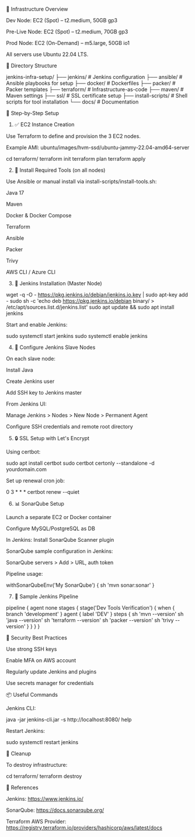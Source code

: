 🧱 Infrastructure Overview

Dev Node: EC2 (Spot) – t2.medium, 50GB gp3

Pre-Live Node: EC2 (Spot) – t2.medium, 70GB gp3

Prod Node: EC2 (On-Demand) – m5.large, 50GB io1

All servers use Ubuntu 22.04 LTS.

📁 Directory Structure

jenkins-infra-setup/
├── jenkins/                     # Jenkins configuration
├── ansible/                     # Ansible playbooks for setup
├── docker/                      # Dockerfiles
├── packer/                      # Packer templates
├── terraform/                   # Infrastructure-as-code
├── maven/                       # Maven settings
├── ssl/                         # SSL certificate setup
├── install-scripts/             # Shell scripts for tool installation
└── docs/                        # Documentation

🚀 Step-by-Step Setup

1. ✅ EC2 Instance Creation

Use Terraform to define and provision the 3 EC2 nodes.

Example AMI: ubuntu/images/hvm-ssd/ubuntu-jammy-22.04-amd64-server

cd terraform/
terraform init
terraform plan
terraform apply

2. 🔧 Install Required Tools (on all nodes)

Use Ansible or manual install via install-scripts/install-tools.sh:

Java 17

Maven 

Docker & Docker Compose

Terraform

Ansible

Packer

Trivy

AWS CLI / Azure CLI

3. 🧩 Jenkins Installation (Master Node)

wget -q -O - https://pkg.jenkins.io/debian/jenkins.io.key | sudo apt-key add -
sudo sh -c 'echo deb https://pkg.jenkins.io/debian binary/ > /etc/apt/sources.list.d/jenkins.list'
sudo apt update && sudo apt install jenkins

Start and enable Jenkins:

sudo systemctl start jenkins
sudo systemctl enable jenkins

4. 👷 Configure Jenkins Slave Nodes

On each slave node:

Install Java

Create Jenkins user

Add SSH key to Jenkins master

From Jenkins UI:

Manage Jenkins > Nodes > New Node > Permanent Agent

Configure SSH credentials and remote root directory

5. 🔒 SSL Setup with Let's Encrypt

Using certbot:

sudo apt install certbot
sudo certbot certonly --standalone -d yourdomain.com

Set up renewal cron job:

0 3 * * * certbot renew --quiet

6. 📊 SonarQube Setup

Launch a separate EC2 or Docker container

Configure MySQL/PostgreSQL as DB

In Jenkins: Install SonarQube Scanner plugin

SonarQube sample configuration in Jenkins:

SonarQube servers > Add > URL, auth token

Pipeline usage:

withSonarQubeEnv('My SonarQube') {
    sh 'mvn sonar:sonar'
}

7. 🔁 Sample Jenkins Pipeline

pipeline {
    agent none
    stages {
        stage('Dev Tools Verification') {
            when { branch 'development' }
            agent { label 'DEV' }
            steps {
                sh 'mvn --version'
                sh 'java --version'
                sh 'terraform --version'
                sh 'packer --version'
                sh 'trivy --version'
            }
        }
    }
}

🔐 Security Best Practices

Use strong SSH keys

Enable MFA on AWS account

Regularly update Jenkins and plugins

Use secrets manager for credentials

📦 Useful Commands

Jenkins CLI:

java -jar jenkins-cli.jar -s http://localhost:8080/ help

Restart Jenkins:

sudo systemctl restart jenkins

🧹 Cleanup

To destroy infrastructure:

cd terraform/
terraform destroy

📘 References

Jenkins: https://www.jenkins.io/

SonarQube: https://docs.sonarqube.org/

Terraform AWS Provider: https://registry.terraform.io/providers/hashicorp/aws/latest/docs

